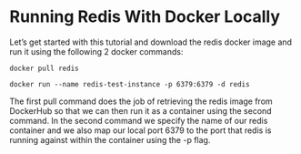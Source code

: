 # Running Redis With Docker Locally

Let’s get started with this tutorial and download the redis docker image and run it using the following 2 docker commands:

    docker pull redis
  
    docker run --name redis-test-instance -p 6379:6379 -d redis

The first pull command does the job of retrieving the redis image from DockerHub so that we can then run it as a container using the second command. 
In the second command we specify the name of our redis container and we also map our local port 6379 to the port that redis is running against within
the container using the -p flag.
